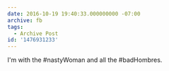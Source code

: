 ```yaml
---
date: 2016-10-19 19:40:33.000000000 -07:00
archive: fb
tags: 
  - Archive Post
id: '1476931233'
---
```


I'm with the #nastyWoman  and all the #badHombres.
